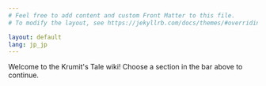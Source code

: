 ```yaml
---
# Feel free to add content and custom Front Matter to this file.
# To modify the layout, see https://jekyllrb.com/docs/themes/#overriding-theme-defaults

layout: default
lang: jp_jp
---
```

Welcome to the Krumit's Tale wiki! Choose a section in the bar above to continue.